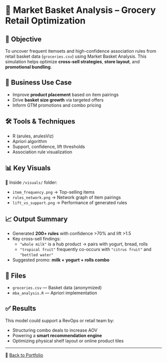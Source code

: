 # 🛒 Market Basket Analysis – Grocery Retail Optimization

## 🎯 Objective
To uncover frequent itemsets and high-confidence association rules from retail basket data (`groceries.csv`) using Market Basket Analysis. This simulation helps optimize **cross-sell strategies**, **store layout**, and **promotional bundling**.

## 🧠 Business Use Case
- Improve **product placement** based on item pairings
- Drive **basket size growth** via targeted offers
- Inform GTM promotions and combo pricing

## 🛠️ Tools & Techniques
- R (arules, arulesViz)
- Apriori algorithm
- Support, confidence, lift thresholds
- Association rule visualization

## 📊 Key Visuals
📂 Inside `/visuals/` folder:
- `item_frequency.png` → Top-selling items  
- `rules_network.png` → Network graph of item pairings  
- `lift_vs_support.png` → Performance of generated rules  

## 📈 Output Summary
- Generated **200+ rules** with confidence >70% and lift >1.5
- Key cross-sell findings:
  - `"whole milk"` is a hub product → pairs with yogurt, bread, rolls
  - `"tropical fruit"` frequently co-occurs with `"citrus fruit"` and `"bottled water"`
- Suggested promo: **milk + yogurt + rolls combo**

## 📂 Files
- `groceries.csv` — Basket data (anonymized)
- `mba_analysis.R` — Apriori implementation


## ✅ Results
This model could support a RevOps or retail team by:
- Structuring combo deals to increase AOV
- Powering a **smart recommendation engine**
- Optimizing physical shelf layout or online product tiles

---

📁 [Back to Portfolio](https://github.com/Atharwa351/Portfolio)
